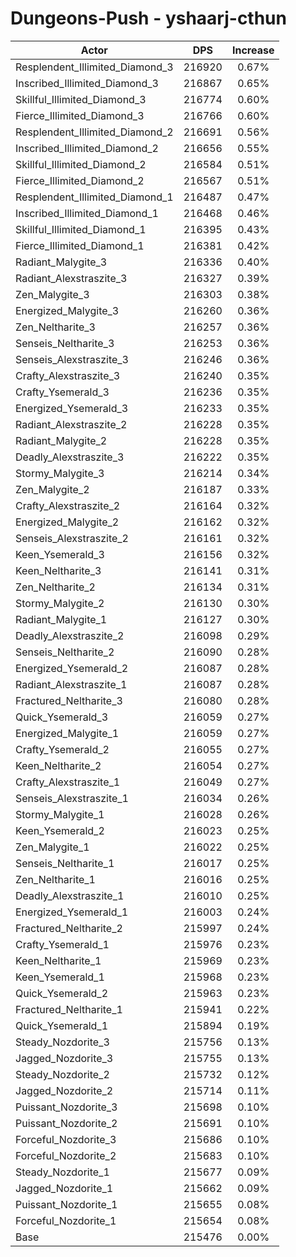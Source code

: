 # Dungeons-Push - yshaarj-cthun
| Actor | DPS | Increase |
|---|:---:|:---:|
|Resplendent_Illimited_Diamond_3|216920|0.67%|
|Inscribed_Illimited_Diamond_3|216867|0.65%|
|Skillful_Illimited_Diamond_3|216774|0.60%|
|Fierce_Illimited_Diamond_3|216766|0.60%|
|Resplendent_Illimited_Diamond_2|216691|0.56%|
|Inscribed_Illimited_Diamond_2|216656|0.55%|
|Skillful_Illimited_Diamond_2|216584|0.51%|
|Fierce_Illimited_Diamond_2|216567|0.51%|
|Resplendent_Illimited_Diamond_1|216487|0.47%|
|Inscribed_Illimited_Diamond_1|216468|0.46%|
|Skillful_Illimited_Diamond_1|216395|0.43%|
|Fierce_Illimited_Diamond_1|216381|0.42%|
|Radiant_Malygite_3|216336|0.40%|
|Radiant_Alexstraszite_3|216327|0.39%|
|Zen_Malygite_3|216303|0.38%|
|Energized_Malygite_3|216260|0.36%|
|Zen_Neltharite_3|216257|0.36%|
|Senseis_Neltharite_3|216253|0.36%|
|Senseis_Alexstraszite_3|216246|0.36%|
|Crafty_Alexstraszite_3|216240|0.35%|
|Crafty_Ysemerald_3|216236|0.35%|
|Energized_Ysemerald_3|216233|0.35%|
|Radiant_Alexstraszite_2|216228|0.35%|
|Radiant_Malygite_2|216228|0.35%|
|Deadly_Alexstraszite_3|216222|0.35%|
|Stormy_Malygite_3|216214|0.34%|
|Zen_Malygite_2|216187|0.33%|
|Crafty_Alexstraszite_2|216164|0.32%|
|Energized_Malygite_2|216162|0.32%|
|Senseis_Alexstraszite_2|216161|0.32%|
|Keen_Ysemerald_3|216156|0.32%|
|Keen_Neltharite_3|216141|0.31%|
|Zen_Neltharite_2|216134|0.31%|
|Stormy_Malygite_2|216130|0.30%|
|Radiant_Malygite_1|216127|0.30%|
|Deadly_Alexstraszite_2|216098|0.29%|
|Senseis_Neltharite_2|216090|0.28%|
|Energized_Ysemerald_2|216087|0.28%|
|Radiant_Alexstraszite_1|216087|0.28%|
|Fractured_Neltharite_3|216080|0.28%|
|Quick_Ysemerald_3|216059|0.27%|
|Energized_Malygite_1|216059|0.27%|
|Crafty_Ysemerald_2|216055|0.27%|
|Keen_Neltharite_2|216054|0.27%|
|Crafty_Alexstraszite_1|216049|0.27%|
|Senseis_Alexstraszite_1|216034|0.26%|
|Stormy_Malygite_1|216028|0.26%|
|Keen_Ysemerald_2|216023|0.25%|
|Zen_Malygite_1|216022|0.25%|
|Senseis_Neltharite_1|216017|0.25%|
|Zen_Neltharite_1|216016|0.25%|
|Deadly_Alexstraszite_1|216010|0.25%|
|Energized_Ysemerald_1|216003|0.24%|
|Fractured_Neltharite_2|215997|0.24%|
|Crafty_Ysemerald_1|215976|0.23%|
|Keen_Neltharite_1|215969|0.23%|
|Keen_Ysemerald_1|215968|0.23%|
|Quick_Ysemerald_2|215963|0.23%|
|Fractured_Neltharite_1|215941|0.22%|
|Quick_Ysemerald_1|215894|0.19%|
|Steady_Nozdorite_3|215756|0.13%|
|Jagged_Nozdorite_3|215755|0.13%|
|Steady_Nozdorite_2|215732|0.12%|
|Jagged_Nozdorite_2|215714|0.11%|
|Puissant_Nozdorite_3|215698|0.10%|
|Puissant_Nozdorite_2|215691|0.10%|
|Forceful_Nozdorite_3|215686|0.10%|
|Forceful_Nozdorite_2|215683|0.10%|
|Steady_Nozdorite_1|215677|0.09%|
|Jagged_Nozdorite_1|215662|0.09%|
|Puissant_Nozdorite_1|215655|0.08%|
|Forceful_Nozdorite_1|215654|0.08%|
|Base|215476|0.00%|
